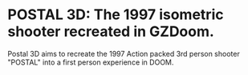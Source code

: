# POSTAL 3D: The 1997 isometric shooter recreated in GZDoom. 

Postal 3D aims to recreate the 1997 Action packed 3rd person shooter "POSTAL" into a first person experience in DOOM.
